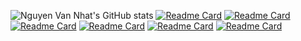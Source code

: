 <!-- ![](./github-metrics.svg) -->
![Nguyen Van Nhat's GitHub stats](https://github-readme-stats.vercel.app/api?username=nvnptit&show_icons=true&theme=transparent)
[![Readme Card](https://github-readme-stats.vercel.app/api/pin/?username=nvnptit&repo=MobileGK17)](https://github.com/nvnptit/MobileGK17)
[![Readme Card](https://github-readme-stats.vercel.app/api/pin/?username=nvnptit&repo=MobileNT)](https://github.com/nvnptit/MobileNT)
[![Readme Card](https://github-readme-stats.vercel.app/api/pin/?username=nvnptit&repo=LAPTOPNVN)](https://github.com/nvnptit/LAPTOPNVN)
[![Readme Card](https://github-readme-stats.vercel.app/api/pin/?username=nvnptit&repo=TutorialSwift)](https://github.com/nvnptit/TutorialSwift)
[![Readme Card](https://github-readme-stats.vercel.app/api/pin/?username=nvnptit&repo=WebFastFood)](https://github.com/nvnptit/WebFastFood)
[![Readme Card](https://github-readme-stats.vercel.app/api/pin/?username=nvnptit&repo=WEB_API_LAPTOP)](https://github.com/nvnptit/WEB_API_LAPTOP)

<!--
# Hi there 👋
**nvnptit/nvnptit** is a ✨ _special_ ✨ repository because its `README.md` (this file) appears on your GitHub profile.

Here are some ideas to get you started:
- 🔭 I’m currently working on ...
- 🌱 I’m currently learning ...
- 👯 I’m looking to collaborate on ...
- 🤔 I’m looking for help with ...
- 💬 Ask me about ...
- 📫 How to reach me: ...
- 😄 Pronouns: ...
- ⚡ Fun fact: ...
-->
